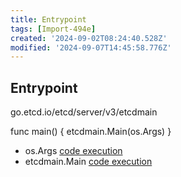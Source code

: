 ```yaml
---
title: Entrypoint
tags: [Import-494e]
created: '2024-09-02T08:24:40.528Z'
modified: '2024-09-07T14:45:58.776Z'
---
```


## Entrypoint


go.etcd.io/etcd/server/v3/etcdmain

func main() {
	etcdmain.Main(os.Args)
}

- os.Args [code execution](../sub_executions/Args.md)
- etcdmain.Main [code execution](../main/etcdmain_Main.md)

